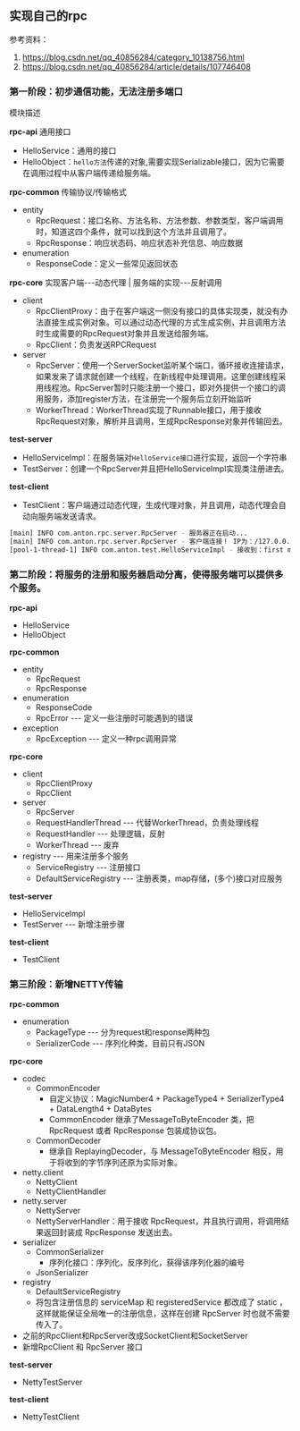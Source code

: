 ## 实现自己的rpc

参考资料：
1. https://blog.csdn.net/qq_40856284/category_10138756.html
2. https://blog.csdn.net/qq_40856284/article/details/107746408


### 第一阶段：初步通信功能，无法注册多端口

模块描述

**rpc-api**    通用接口
- HelloService：通用的接口
- HelloObject：`hello方法`传递的对象,需要实现Serializable接口，因为它需要在调用过程中从客户端传递给服务端。

**rpc-common**   传输协议/传输格式
- entity
    - RpcRequest：接口名称、方法名称、方法参数、参数类型，客户端调用时，知道这四个条件，就可以找到这个方法并且调用了。
    - RpcResponse：响应状态码、响应状态补充信息、响应数据
- enumeration
    - ResponseCode：定义一些常见返回状态

**rpc-core** 实现客户端---动态代理 | 服务端的实现---反射调用
- client
    - RpcClientProxy：由于在客户端这一侧没有接口的具体实现类，就没有办法直接生成实例对象。可以通过动态代理的方式生成实例，并且调用方法时生成需要的RpcRequest对象并且发送给服务端。
    - RpcClient：负责发送RPCRequest
- server
    - RpcServer：使用一个ServerSocket监听某个端口，循环接收连接请求，如果发来了请求就创建一个线程，在新线程中处理调用。这里创建线程采用线程池。RpcServer暂时只能注册一个接口，即对外提供一个接口的调用服务，添加register方法，在注册完一个服务后立刻开始监听
    - WorkerThread：WorkerThread实现了Runnable接口，用于接收RpcRequest对象，解析并且调用，生成RpcResponse对象并传输回去。

**test-server**
- HelloServiceImpl：在服务端对`HelloService接口`进行实现，返回一个字符串
- TestServer：创建一个RpcServer并且把HelloServiceImpl实现类注册进去。

**test-client**
- TestClient：客户端通过动态代理，生成代理对象，并且调用，动态代理会自动向服务端发送请求。


```bash
[main] INFO com.anton.rpc.server.RpcServer - 服务器正在启动...
[main] INFO com.anton.rpc.server.RpcServer - 客户端连接！ IP为：/127.0.0.1
[pool-1-thread-1] INFO com.anton.test.HelloServiceImpl - 接收到：first message!
```

### 第二阶段：将服务的注册和服务器启动分离，使得服务端可以提供多个服务。

**rpc-api**
- HelloService
- HelloObject

**rpc-common**
- entity
    - RpcRequest
    - RpcResponse
- enumeration
    - ResponseCode
    - RpcError --- 定义一些注册时可能遇到的错误
- exception
    - RpcException --- 定义一种rpc调用异常

**rpc-core**
- client
    - RpcClientProxy
    - RpcClient
- server
    - RpcServer
    - RequestHandlerThread --- 代替WorkerThread，负责处理线程
    - RequestHandler --- 处理逻辑，反射
    - WorkerThread --- 废弃
- registry --- 用来注册多个服务
    - ServiceRegistry --- 注册接口
    - DefaultServiceRegistry --- 注册表类，map存储，(多个)接口对应服务

**test-server**
- HelloServiceImpl
- TestServer --- 新增注册步骤

**test-client**
- TestClient

### 第三阶段：新增NETTY传输

**rpc-common**
- enumeration
    - PackageType --- 分为request和response两种包
    - SerializerCode --- 序列化种类，目前只有JSON

**rpc-core**
- codec
    - CommonEncoder
        - 自定义协议：MagicNumber4 + PackageType4 + SerializerType4 + DataLength4 + DataBytes
        - CommonEncoder 继承了MessageToByteEncoder 类，把 RpcRequest 或者 RpcResponse 包装成协议包。
    - CommonDecoder
        - 继承自 ReplayingDecoder，与 MessageToByteEncoder 相反，用于将收到的字节序列还原为实际对象。
- netty.client
    - NettyClient
    - NettyClientHandler
- netty.server
    - NettyServer
    - NettyServerHandler：用于接收 RpcRequest，并且执行调用，将调用结果返回封装成 RpcResponse 发送出去。
- serializer
    - CommonSerializer
        - 序列化接口：序列化，反序列化，获得该序列化器的编号
    - JsonSerializer
- registry
    - DefaultServiceRegistry
    - 将包含注册信息的 serviceMap 和 registeredService 都改成了 static ，这样就能保证全局唯一的注册信息，这样在创建 RpcServer 时也就不需要传入了。
- 之前的RpcClient和RpcServer改成SocketClient和SocketServer
- 新增RpcClient 和 RpcServer 接口

**test-server**
- NettyTestServer

**test-client**
- NettyTestClient























